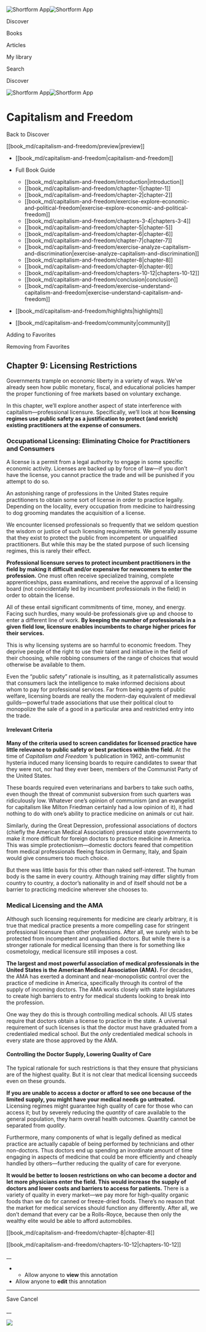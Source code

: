 ![Shortform App](/img/logo.36a2399e.svg)![Shortform App](/img/logo-dark.70c1b072.svg)

Discover

Books

Articles

My library

Search

Discover

![Shortform App](/img/logo.36a2399e.svg)![Shortform App](/img/logo-dark.70c1b072.svg)

# Capitalism and Freedom

Back to Discover

[[book_md/capitalism-and-freedom/preview|preview]]

  * [[book_md/capitalism-and-freedom|capitalism-and-freedom]]
  * Full Book Guide

    * [[book_md/capitalism-and-freedom/introduction|introduction]]
    * [[book_md/capitalism-and-freedom/chapter-1|chapter-1]]
    * [[book_md/capitalism-and-freedom/chapter-2|chapter-2]]
    * [[book_md/capitalism-and-freedom/exercise-explore-economic-and-political-freedom|exercise-explore-economic-and-political-freedom]]
    * [[book_md/capitalism-and-freedom/chapters-3-4|chapters-3-4]]
    * [[book_md/capitalism-and-freedom/chapter-5|chapter-5]]
    * [[book_md/capitalism-and-freedom/chapter-6|chapter-6]]
    * [[book_md/capitalism-and-freedom/chapter-7|chapter-7]]
    * [[book_md/capitalism-and-freedom/exercise-analyze-capitalism-and-discrimination|exercise-analyze-capitalism-and-discrimination]]
    * [[book_md/capitalism-and-freedom/chapter-8|chapter-8]]
    * [[book_md/capitalism-and-freedom/chapter-9|chapter-9]]
    * [[book_md/capitalism-and-freedom/chapters-10-12|chapters-10-12]]
    * [[book_md/capitalism-and-freedom/conclusion|conclusion]]
    * [[book_md/capitalism-and-freedom/exercise-understand-capitalism-and-freedom|exercise-understand-capitalism-and-freedom]]
  * [[book_md/capitalism-and-freedom/highlights|highlights]]
  * [[book_md/capitalism-and-freedom/community|community]]



Adding to Favorites 

Removing from Favorites 

## Chapter 9: Licensing Restrictions

Governments trample on economic liberty in a variety of ways. We’ve already seen how public monetary, fiscal, and educational policies hamper the proper functioning of free markets based on voluntary exchange.

In this chapter, we’ll explore another aspect of state interference with capitalism—professional licensure. Specifically, we’ll look at how **licensing regimes use public safety as a justification to protect (and enrich) existing practitioners at the expense of consumers.**

### Occupational Licensing: Eliminating Choice for Practitioners and Consumers

A license is a permit from a legal authority to engage in some specific economic activity. Licenses are backed up by force of law—if you don’t have the license, you cannot practice the trade and will be punished if you attempt to do so.

An astonishing range of professions in the United States require practitioners to obtain some sort of license in order to practice legally. Depending on the locality, every occupation from medicine to hairdressing to dog grooming mandates the acquisition of a license.

We encounter licensed professionals so frequently that we seldom question the wisdom or justice of such licensing requirements. We generally assume that they exist to protect the public from incompetent or unqualified practitioners. But while this may be the stated purpose of such licensing regimes, this is rarely their effect.

**Professional licensure serves to protect incumbent practitioners in the field by making it difficult and/or expensive for newcomers to enter the profession.** One must often receive specialized training, complete apprenticeships, pass examinations, and receive the approval of a licensing board (not coincidentally led by incumbent professionals in the field) in order to obtain the license.

All of these entail significant commitments of time, money, and energy. Facing such hurdles, many would-be professionals give up and choose to enter a different line of work. **By keeping the number of professionals in a given field low, licensure enables incumbents to charge higher prices for their services.**

This is why licensing systems are so harmful to economic freedom. They deprive people of the right to use their talent and initiative in the field of their choosing, while robbing consumers of the range of choices that would otherwise be available to them.

Even the “public safety” rationale is insulting, as it paternalistically assumes that consumers lack the intelligence to make informed decisions about whom to pay for professional services. Far from being agents of public welfare, licensing boards are really the modern-day equivalent of medieval guilds—powerful trade associations that use their political clout to monopolize the sale of a good in a particular area and restricted entry into the trade.

#### Irrelevant Criteria

**Many of the criteria used to screen candidates for licensed practice have little relevance to public safety or best practices within the field.** At the time of _Capitalism and Freedom_ ’s publication in 1962, anti-communist hysteria induced many licensing boards to require candidates to swear that they were not, nor had they ever been, members of the Communist Party of the United States.

These boards required even veterinarians and barbers to take such oaths, even though the threat of communist subversion from such quarters was ridiculously low. Whatever one’s opinion of communism (and an evangelist for capitalism like Milton Friedman certainly had a low opinion of it), it had nothing to do with one’s ability to practice medicine on animals or cut hair.

Similarly, during the Great Depression, professional associations of doctors (chiefly the American Medical Association) pressured state governments to make it more difficult for foreign doctors to practice medicine in America. This was simple protectionism—domestic doctors feared that competition from medical professionals fleeing fascism in Germany, Italy, and Spain would give consumers too much choice.

But there was little basis for this other than naked self-interest. The human body is the same in every country. Although training may differ slightly from country to country, a doctor’s nationality in and of itself should not be a barrier to practicing medicine wherever she chooses to.

### Medical Licensing and the AMA

Although such licensing requirements for medicine are clearly arbitrary, it is true that medical practice presents a more compelling case for stringent professional licensure than other professions. After all, we surely wish to be protected from incompetent and unqualified doctors. But while there is a stronger rationale for medical licensing than there is for something like cosmetology, medical licensure still imposes a cost.

**The largest and most powerful association of medical professionals in the United States is the American Medical Association (AMA).** For decades, the AMA has exerted a dominant and near-monopolistic control over the practice of medicine in America, specifically through its control of the supply of incoming doctors. The AMA works closely with state legislatures to create high barriers to entry for medical students looking to break into the profession.

One way they do this is through controlling medical schools. All US states require that doctors obtain a license to practice in the state. A universal requirement of such licenses is that the doctor must have graduated from a credentialed medical school. But the _only_ credentialed medical schools in every state are those approved by the AMA.

#### Controlling the Doctor Supply, Lowering Quality of Care

The typical rationale for such restrictions is that they ensure that physicians are of the highest quality. But it is not clear that medical licensing succeeds even on these grounds.

**If you are unable to access a doctor or afford to see one because of the limited supply, you might have your medical needs go untreated.** Licensing regimes might guarantee high quality of care for those who can access it; but by severely reducing the _quantity_ of care available to the general population, they harm overall health outcomes. Quantity cannot be separated from _quality_.

Furthermore, many components of what is legally defined as medical practice are actually capable of being performed by technicians and other non-doctors. Thus doctors end up spending an inordinate amount of time engaging in aspects of medicine that could be more efficiently and cheaply handled by others—further reducing the quality of care for everyone.

**It would be better to loosen restrictions on who can become a doctor and let more physicians enter the field. This would increase the supply of doctors and lower costs and barriers to access for patients.** There is a variety of quality in every market—we pay more for high-quality organic foods than we do for canned or freeze-dried foods. There’s no reason that the market for medical services should function any differently. After all, we don’t demand that every car be a Rolls-Royce, because then only the wealthy elite would be able to afford automobiles.

[[book_md/capitalism-and-freedom/chapter-8|chapter-8]]

[[book_md/capitalism-and-freedom/chapters-10-12|chapters-10-12]]

__

  *   * Allow anyone to **view** this annotation
  * Allow anyone to **edit** this annotation



* * *

Save Cancel

__




![](https://bat.bing.com/action/0?ti=56018282&Ver=2&mid=22bc670a-144a-4502-a77d-d13aa74364c3&sid=49fff5b0636c11eeb9c611038afc8668&vid=4a005010636c11ee80c703d4c4a7acd5&vids=0&msclkid=N&pi=0&lg=en-US&sw=800&sh=600&sc=24&nwd=1&tl=Shortform%20%7C%20Capitalism%20and%20Freedom&p=https%3A%2F%2Fwww.shortform.com%2Fapp%2Fbook%2Fcapitalism-and-freedom%2Fchapter-9&r=&lt=435&evt=pageLoad&sv=1&rn=727177)
